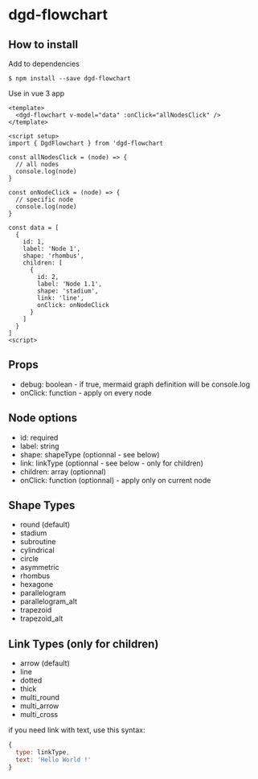 # dgd-flowchart

## How to install

Add to dependencies
```
$ npm install --save dgd-flowchart
```

Use in vue 3 app
```vue
<template>
  <dgd-flowchart v-model="data" :onClick="allNodesClick" />
</template>

<script setup>
import { DgdFlowchart } from 'dgd-flowchart

const allNodesClick = (node) => {
  // all nodes
  console.log(node)
}

const onNodeClick = (node) => {
  // specific node
  console.log(node)
}

const data = [
  {
    id: 1,
    label: 'Node 1',
    shape: 'rhombus',
    children: [
      {
        id: 2,
        label: 'Node 1.1',
        shape: 'stadium',
        link: 'line',
        onClick: onNodeClick
      }
    ]
  }
]
<script>
```
## Props
+ debug: boolean - if true, mermaid graph definition will be console.log
+ onClick: function - apply on every node

## Node options
+ id: required
+ label: string
+ shape: shapeType (optionnal - see below)
+ link: linkType (optionnal - see below - only for children)
+ children: array (optionnal)
+ onClick: function (optionnal) - apply only on current node

## Shape Types
+ round (default)
+ stadium
+ subroutine
+ cylindrical
+ circle
+ asymmetric
+ rhombus
+ hexagone
+ parallelogram
+ parallelogram_alt
+ trapezoid
+ trapezoid_alt


## Link Types (only for children)
+ arrow (default)
+ line
+ dotted
+ thick
+ multi_round
+ multi_arrow
+ multi_cross

if you need link with text, use this syntax:
```js
{
  type: linkType,
  text: 'Hello World !'
}
```

